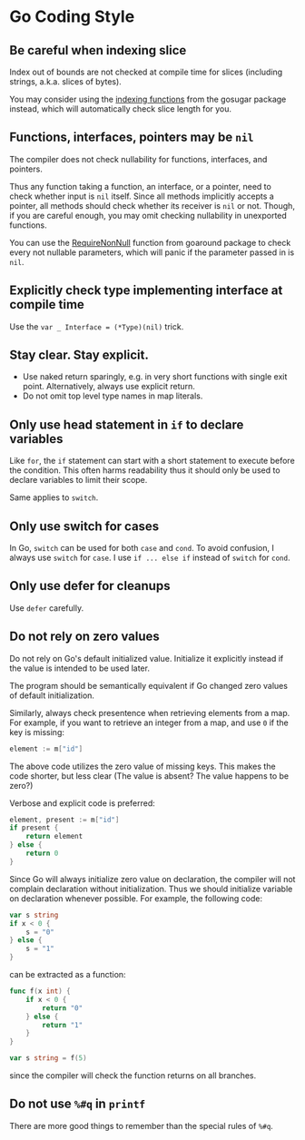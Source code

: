 # Go Coding Style

Be careful when indexing slice
------------------------------

Index out of bounds are not checked at compile time
for slices (including strings, a.k.a. slices of bytes).

You may consider using the [indexing functions][gosugar-slice] from the gosugar package instead,
which will automatically check slice length for you.

[gosugar-slice]: https://github.com/weakish/gosugar/blob/master/slice.go

Functions, interfaces, pointers may be `nil`
--------------------------------------------

The compiler does not check nullability for functions, interfaces, and pointers.

Thus any function taking a function, an interface, or a pointer,
need to check whether input is `nil` itself.
Since all methods implicitly accepts a pointer,
all methods should check whether its receiver is `nil` or not.
Though, if you are careful enough, you may omit checking nullability in unexported functions.

You can use the [RequireNonNull] function from goaround package
to check every not nullable parameters,
which will panic if the parameter passed in is `nil`.

[RequireNonNull]: https://github.com/weakish/goaround/blob/master/null.go

Explicitly check type implementing interface at compile time
---------------------------------------------------------------

Use the `var _ Interface = (*Type)(nil)` trick.


Stay clear. Stay explicit.
--------------------------

- Use naked return sparingly, e.g. in very short functions with single exit point. Alternatively, always use explicit return. 
- Do not omit top level type names in map literals.

Only use head statement in `if` to declare variables
---------------------------------------------------

Like `for`, the `if` statement can start with a short statement to execute before the condition.
This often harms readability thus it should only be used to declare variables to limit their scope.

Same applies to `switch`.

Only use switch for cases
-------------------------

In Go, `switch` can be used for both `case` and `cond`.
To avoid confusion, I always use `switch` for `case`.
I use `if ... else if` instead of `switch` for `cond`.

Only use defer for cleanups
---------------------------

Use `defer` carefully.

Do not rely on zero values
--------------------------

Do not rely on Go's default initialized value.
Initialize it explicitly instead if the value is intended to be used later.

The program should be semantically equivalent if Go changed zero values of default initialization.

Similarly, always check presentence when retrieving elements from a map.
For example, if you want to retrieve an integer from a map,
and use `0` if the key is missing:

```go
element := m["id"]
```

The above code utilizes the zero value of missing keys.
This makes the code shorter,
but less clear (The value is absent? The value happens to be zero?)

Verbose and explicit code is preferred:

```go
element, present := m["id"]
if present {
    return element
} else {
    return 0
}
```

Since Go will always initialize zero value on declaration,
the compiler will not complain declaration without initialization.
Thus we should initialize variable on declaration whenever possible.
For example, the following code:

```go
var s string
if x < 0 {
    s = "0"
} else {
    s = "1"
}
```

can be extracted as a function:

```go
func f(x int) {
    if x < 0 {
        return "0"
    } else {
        return "1"
    }
}

var s string = f(5)
```

since the compiler will check the function returns on all branches.

Do not use `%#q` in `printf`
----------------------------

There are more good things to remember than the special rules of `%#q`.
 

